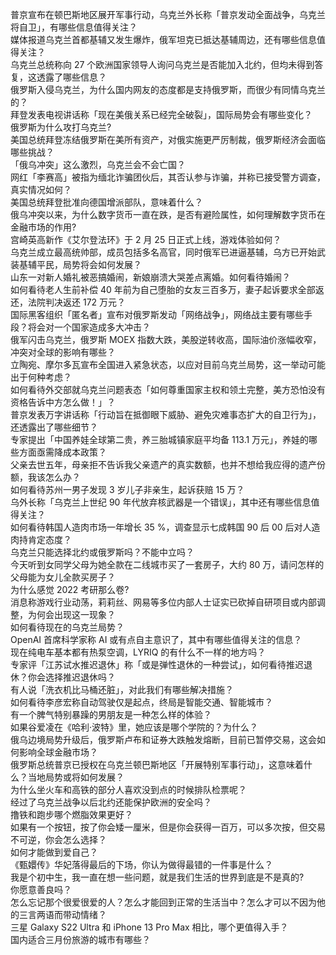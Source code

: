 普京宣布在顿巴斯地区展开军事行动，乌克兰外长称「普京发动全面战争，乌克兰将自卫」，有哪些信息值得关注？  
媒体报道乌克兰首都基辅又发生爆炸，俄军坦克已抵达基辅周边，还有哪些信息值得关注？  
乌克兰总统称向 27 个欧洲国家领导人询问乌克兰是否能加入北约，但均未得到答复，这透露了哪些信息？  
俄罗斯入侵乌克兰，为什么国内网友的态度都是支持俄罗斯，而很少有同情乌克兰的？  
拜登发表电视讲话称「现在美俄关系已经完全破裂」，国际局势会有哪些变化？  
俄罗斯为什么攻打乌克兰?  
美国总统拜登冻结俄罗斯在美所有资产，对俄实施更严厉制裁，俄罗斯经济会面临哪些挑战？  
「俄乌冲突」这么激烈，乌克兰会不会亡国？  
网红「李赛高」被指为缅北诈骗团伙后，其否认参与诈骗，并称已接受警方调查，真实情况如何？  
美国总统拜登批准向德国增派部队，意味着什么？  
俄乌冲突以来，为什么数字货币一直在跌，是否有避险属性，如何理解数字货币在金融市场的作用?  
宫崎英高新作《艾尔登法环》于 2 月 25 日正式上线，游戏体验如何？  
乌克兰成立最高统帅部，成员包括多名高官，同时俄军已进逼基辅，乌方已开始武装基辅平民，局势将会如何发展？  
山东一对新人婚礼被恶搞婚闹，新娘崩溃大哭差点离婚。如何看待婚闹？  
如何看待老人生前补偿 40 年前为自己堕胎的女友三百多万，妻子起诉要求全部返还，法院判决返还 172 万元？  
国际黑客组织「匿名者」宣布对俄罗斯发动「网络战争」，网络战主要有哪些手段？将会对一个国家造成多大冲击？  
俄军闪击乌克兰，俄罗斯 MOEX 指数大跌，美股逆转收高，国际油价涨幅收窄，冲突对全球的影响有哪些？  
立陶宛、摩尔多瓦宣布全国进入紧急状态，以应对目前乌克兰局势，这一举动可能出于何种考虑？  
如何看待外交部就乌克兰问题表态「如何尊重国家主权和领土完整，美方恐怕没有资格告诉中方怎么做！」？  
普京发表万字讲话称「行动旨在抵御眼下威胁、避免灾难事态扩大的自卫行为」，还透露出了哪些细节？  
专家提出「中国养娃全球第二贵，养三胎城镇家庭平均备 113.1 万元」，养娃的哪些方面亟需降成本政策？  
父亲去世五年，母亲拒不告诉我父亲遗产的真实数额，也并不想给我应得的遗产份额，我该怎么办？  
如何看待苏州一男子发现 3 岁儿子非亲生，起诉获赔 15 万？  
乌外长称「乌克兰上世纪 90 年代放弃核武器是一个错误」，其中还有哪些信息值得关注？  
如何看待韩国人造肉市场一年增长 35 %，调查显示七成韩国 90 后 00 后对人造肉持肯定态度？  
乌克兰只能选择北约或俄罗斯吗？不能中立吗？  
今天听到女同学父母为她全款在二线城市买了一套房子，大约 80 万，请问怎样的父母能为女儿全款买房子？  
为什么感觉 2022 考研那么卷?  
消息称游戏行业动荡，莉莉丝、网易等多位内部人士证实已砍掉自研项目或内部调整，为何会出现这一现象？  
如何看待现在的乌克兰局势？  
OpenAI 首席科学家称 AI 或有点自主意识了，其中有哪些值得关注的信息？  
现在纯电车基本都有热泵空调，LYRIQ 的有什么不一样的地方吗？  
专家评「江苏试水推迟退休」称「或是弹性退休的一种尝试」，如何看待推迟退休？你会选择推迟退休吗？  
有人说「洗衣机比马桶还脏」，对此我们有哪些解决措施？  
如何看待李彦宏称自动驾驶仅是起点，终局是智能交通、智能城市？  
有一个脾气特别暴躁的男朋友是一种怎么样的体验？  
如果谷爱凌在《哈利·波特》里，她应该是哪个学院的？为什么？  
俄乌边境局势升级后，俄罗斯卢布和证券大跌触发熔断，目前已暂停交易，这会如何影响全球金融市场？  
俄罗斯总统普京已授权在乌克兰顿巴斯地区「开展特别军事行动」，这意味着什么？当地局势或将如何发展？  
为什么坐火车和高铁的部分人喜欢没到点的时候排队检票呢？  
经过了乌克兰战争以后北约还能保护欧洲的安全吗？  
撸铁和跑步哪个燃脂效果更好？  
如果有一个按钮，按了你会矮一厘米，但是你会获得一百万，可以多次按，但交易不可逆，你会怎么选择？  
如何才能做到爱自己？  
《甄嬛传》华妃落得最后的下场，你认为做得最错的一件事是什么？  
我是个初中生，我一直在想一些问题，就是我们生活的世界到底是不是真的?  
你愿意善良吗？  
怎么忘记那个很爱很爱的人？怎么才能回到正常的生活当中？怎么才可以不因为他的三言两语而带动情绪？  
三星 Galaxy S22 Ultra 和 iPhone 13 Pro Max 相比，哪个更值得入手？  
国内适合三月份旅游的城市有哪些？  

